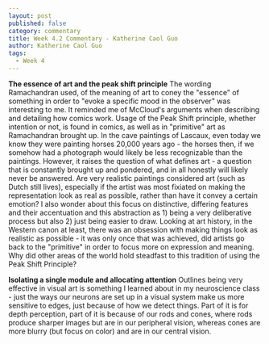 ```yaml
---
layout: post
published: false
category: commentary
title: Week 4.2 Commentary - Katherine Caol Guo
author: Katherine Caol Guo
tags:
  - Week 4
---
```

**The essence of art and the peak shift principle**
The wording Ramachandran used, of the meaning of art to coney the "essence" of something in order to "evoke a specific mood in the observer" was interesting to me. It reminded me of McCloud's arguments when describing and detailing how comics work. Usage of the Peak Shift principle, whether intention or not, is found in comics, as well as in "primitive" art as Ramachandran brought up. In the cave paintings of Lascaux, even today we know they were painting horses 20,000 years ago - the horses then, if we somehow had a photograph would likely be less recognizable than the paintings. However, it raises the question of what defines art - a question that is constantly brought up and pondered, and in all honestly will likely never be answered. Are very realistic paintings considered art (such as Dutch still lives), especially if the artist was most fixiated on making the representation look as real as possible, rather than have it convey a certain emotion? I also wonder about this focus on distinctive, differing features and their accentuation and this abstraction as 1) being a very deliberative process but also 2) just being easier to draw. Looking at art history, in the Western canon at least, there was an obsession with making things look as realistic as possible - it was only once that was achieved, did artists go back to the "primitive" in order to focus more on expression and meaning. Why did other areas of the world hold steadfast to this tradition of using the Peak Shift Principle?

**Isolating a single module and allocating attention**
Outlines being very effective in visual art is something I learned about in my neuroscience class - just the ways our neurons are set up in a visual system make us more sensitive to edges, just because of how we detect things. Part of it is for depth perception, part of it is because of our rods and cones, where rods produce sharper images but are in our peripheral vision, whereas cones are more blurry (but focus on color) and are in our central vision.